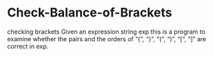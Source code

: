 # Check-Balance-of-Brackets
checking brackets
Given an expression string exp this is a program to
examine whether the pairs and the orders of “{“, “}”, “(“, “)”, “[“, “]” are correct in exp.

